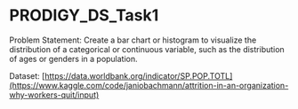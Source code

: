 # PRODIGY_DS_Task1
Problem Statement: Create a bar chart or histogram to visualize the distribution of a categorical or continuous variable, such as the distribution of ages or genders in a population.

Dataset: [https://data.worldbank.org/indicator/SP.POP.TOTL](https://www.kaggle.com/code/janiobachmann/attrition-in-an-organization-why-workers-quit/input)


